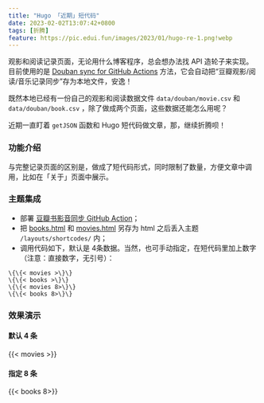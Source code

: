 ```yaml
---
title: "Hugo 「近期」短代码"
date: 2023-02-02T13:07:42+0800
tags: [折腾]
feature: https://pic.edui.fun/images/2023/01/hugo-re-1.png!webp
---
```


观影和阅读记录页面，无论用什么博客程序，总会想办法找 API 造轮子来实现。目前使用的是 [Douban sync for GitHub Actions](https://github.com/lizheming/doumark-action) 方法，它会自动把“豆瓣观影/阅读/音乐记录同步”存为本地文件，安逸！

既然本地已经有一份自己的观影和阅读数据文件 `data/douban/movie.csv` 和  `data/douban/book.csv` ，除了做成两个页面，这些数据还能怎么用呢？

<!--more-->

近期一直盯着 `getJSON` 函数和 Hugo 短代码做文章，那，继续折腾呗！

### 功能介绍

与完整记录页面的区别是，做成了短代码形式，同时限制了数量，方便文章中调用，比如在「关于」页面中展示。


### 主题集成

- 部署 [豆瓣书影音同步 GitHub Action](https://imnerd.org/doumark.html)；
- 把 [books.html](https://github.com/lmm214/immmmm/blob/master/themes/hello-friend/layouts/shortcodes/books.html) 和 [movies.html](https://github.com/lmm214/immmmm/blob/master/themes/hello-friend/layouts/shortcodes/movies.html) 另存为 html 之后丢入主题 `/layouts/shortcodes/` 内；
- 调用代码如下，默认是 4条数据。当然，也可手动指定，在短代码里加上数字（注意：直接数字，无引号）：

```
\{\{< movies >\}\}
\{\{< books >\}\}
\{\{< movies 8>\}\}
\{\{< books 8>\}\}
```

### 效果演示

#### 默认 4 条

{{< movies >}}

#### 指定 8 条

{{< books 8>}}